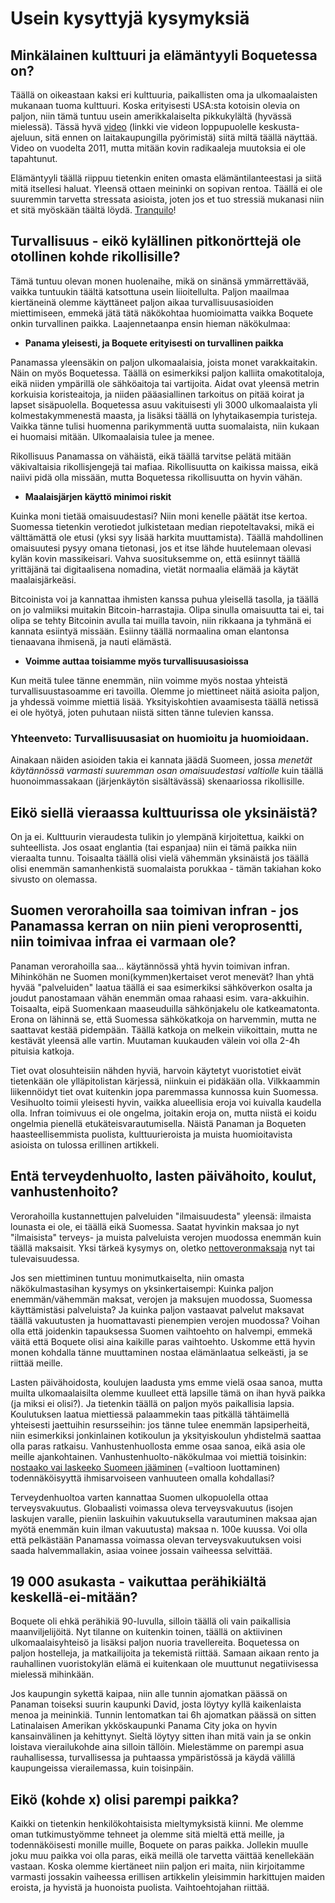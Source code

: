 # Usein kysyttyjä kysymyksiä

## Minkälainen kulttuuri ja elämäntyyli Boquetessa on?

Täällä on oikeastaan kaksi eri kulttuuria, paikallisten oma ja ulkomaalaisten mukanaan tuoma kulttuuri. Koska erityisesti USA:sta kotoisin olevia on paljon, niin tämä tuntuu usein amerikkalaiselta pikkukylältä (hyvässä mielessä). Tässä hyvä [video](https://youtu.be/MS9jd3REekU?t=845) (linkki vie videon loppupuolelle keskusta-ajeluun, sitä ennen on laitakaupungilla pyörimistä) siitä miltä täällä näyttää. Video on vuodelta 2011, mutta mitään kovin radikaaleja muutoksia ei ole tapahtunut.

Elämäntyyli täällä riippuu tietenkin eniten omasta elämäntilanteestasi ja siitä mitä itsellesi haluat. Yleensä ottaen meininki on sopivan rentoa. Täällä ei ole suuremmin tarvetta stressata asioista, joten jos et tuo stressiä mukanasi niin et sitä myöskään täältä löydä. [Tranquilo](http://www.spanishdict.com/translate/tranquilo)!

## Turvallisuus - eikö kylällinen pitkonörttejä ole otollinen kohde rikollisille?

Tämä tuntuu olevan monen huolenaihe, mikä on sinänsä ymmärrettävää, vaikka tuntuukin täältä katsottuna usein liioitellulta. Paljon maailmaa kiertäneinä olemme käyttäneet paljon aikaa turvallisuusasioiden miettimiseen, emmekä jätä tätä näkökohtaa huomioimatta vaikka Boquete onkin turvallinen paikka. Laajennetaanpa ensin hieman näkökulmaa:

- **Panama yleisesti, ja Boquete erityisesti on turvallinen paikka**

Panamassa yleensäkin on paljon ulkomaalaisia, joista monet varakkaitakin. Näin on myös Boquetessa. Täällä on esimerkiksi paljon kalliita omakotitaloja, eikä niiden ympärillä ole sähköaitoja tai vartijoita. Aidat ovat yleensä metrin korkuisia koristeaitoja, ja niiden pääasiallinen tarkoitus on pitää koirat ja lapset sisäpuolella. Boquetessa asuu vakituisesti yli 3000 ulkomaalaista yli kolmestakymmenestä maasta, ja lisäksi täällä on lyhytaikasempia turisteja. Vaikka tänne tulisi huomenna parikymmentä uutta suomalaista, niin kukaan ei huomaisi mitään. Ulkomaalaisia tulee ja menee.

Rikollisuus Panamassa on vähäistä, eikä täällä tarvitse pelätä mitään väkivaltaisia rikollisjengejä tai mafiaa. Rikollisuutta on kaikissa maissa, eikä naiivi pidä olla missään, mutta Boquetessa rikollisuutta on hyvin vähän.

- **Maalaisjärjen käyttö minimoi riskit**

Kuinka moni tietää omaisuudestasi? Niin moni kenelle päätät itse kertoa. Suomessa tietenkin verotiedot julkistetaan median riepoteltavaksi, mikä ei välttämättä ole etusi (yksi syy lisää harkita muuttamista). Täällä mahdollinen omaisuutesi pysyy omana tietonasi, jos et itse lähde huutelemaan olevasi kylän kovin massikeisari. Vahva suosituksemme on, että esiinnyt täällä yrittäjänä tai digitaalisena nomadina, vietät normaalia elämää ja käytät maalaisjärkeäsi. 

Bitcoinista voi ja kannattaa ihmisten kanssa puhua yleisellä tasolla, ja täällä on jo valmiiksi muitakin Bitcoin-harrastajia. Olipa sinulla omaisuutta tai ei, tai olipa se tehty Bitcoinin avulla tai muilla tavoin, niin rikkaana ja tyhmänä ei kannata esiintyä missään. Esiinny täällä normaalina oman elantonsa tienaavana ihmisenä, ja nauti elämästä.

- **Voimme auttaa toisiamme myös turvallisuusasioissa**

Kun meitä tulee tänne enemmän, niin voimme myös nostaa yhteistä turvallisuustasoamme eri tavoilla. Olemme jo miettineet näitä asioita paljon, ja yhdessä voimme miettiä lisää. Yksityiskohtien avaamisesta täällä netissä ei ole hyötyä, joten puhutaan niistä sitten tänne tulevien kanssa.

### Yhteenveto: Turvallisuusasiat on huomioitu ja huomioidaan. 

Ainakaan näiden asioiden takia ei kannata jäädä Suomeen, jossa _menetät käytännössä varmasti suuremman osan omaisuudestasi valtiolle_ kuin täällä huonoimmassakaan (järjenkäytön sisältävässä) skenaariossa rikollisille.

## Eikö siellä vieraassa kulttuurissa ole yksinäistä?

On ja ei. Kulttuurin vieraudesta tulikin jo ylempänä kirjoitettua, kaikki on suhteellista. Jos osaat englantia (tai espanjaa) niin ei tämä paikka niin vieraalta tunnu. Toisaalta täällä olisi vielä vähemmän yksinäistä jos täällä olisi enemmän samanhenkistä suomalaista porukkaa - tämän takiahan koko sivusto on olemassa.

## Suomen verorahoilla saa toimivan infran - jos Panamassa kerran on niin pieni veroprosentti, niin toimivaa infraa ei varmaan ole?

Panaman verorahoilla saa... käytännössä yhtä hyvin toimivan infran. Mihinköhän ne Suomen moni(kymmen)kertaiset verot menevät? Ihan yhtä hyvää "palveluiden" laatua täällä ei saa esimerkiksi sähköverkon osalta ja joudut panostamaan vähän enemmän omaa rahaasi esim. vara-akkuihin. Toisaalta, eipä Suomenkaan maaseuduilla sähkönjakelu ole katkeamatonta. Erona on lähinnä se, että Suomessa sähkökatkoja on harvemmin, mutta ne saattavat kestää pidempään. Täällä katkoja on melkein viikoittain, mutta ne kestävät yleensä alle vartin. Muutaman kuukauden välein voi olla 2-4h pituisia katkoja.

Tiet ovat olosuhteisiin nähden hyviä, harvoin käytetyt vuoristotiet eivät tietenkään ole ylläpitolistan kärjessä, niinkuin ei pidäkään olla. Vilkkaammin liikennöidyt tiet ovat kuitenkin jopa paremmassa kunnossa kuin Suomessa. Vesihuolto toimii yleisesti hyvin, vaikka alueellisia eroja voi kuivalla kaudella olla. Infran toimivuus ei ole ongelma, joitakin eroja on, mutta niistä ei koidu ongelmia pienellä etukäteisvarautumisella. Näistä Panaman ja Boqueten haasteellisemmista puolista, kulttuurieroista ja muista huomioitavista asioista on tulossa erillinen artikkeli.

## Entä terveydenhuolto, lasten päivähoito, koulut, vanhustenhoito?

Verorahoilla kustannettujen palveluiden "ilmaisuudesta" yleensä: ilmaista lounasta ei ole, ei täällä eikä Suomessa. Saatat hyvinkin maksaa jo nyt "ilmaisista" terveys- ja muista palveluista verojen muodossa enemmän kuin täällä maksaisit. Yksi tärkeä kysymys on, oletko [nettoveronmaksaja](https://cosiddetto.blogspot.com/2016/06/kuka-on-nettoveronmaksaja.html) nyt tai tulevaisuudessa. 

Jos sen miettiminen tuntuu monimutkaiselta, niin omasta näkökulmastasihan kysymys on yksinkertaisempi: Kuinka paljon enemmän/vähemmän maksat, verojen ja maksujen muodossa, Suomessa käyttämistäsi palveluista? Ja kuinka paljon vastaavat palvelut maksavat täällä vakuutusten ja huomattavasti pienempien verojen muodossa? Voihan olla että joidenkin tapauksessa Suomen vaihtoehto on halvempi, emmekä väitä että Boquete olisi aina kaikille paras vaihtoehto. Uskomme että hyvin monen kohdalla tänne muuttaminen nostaa elämänlaatua selkeästi, ja se riittää meille.

Lasten päivähoidosta, koulujen laadusta yms emme vielä osaa sanoa, mutta muilta ulkomaalaisilta olemme kuulleet että lapsille tämä on ihan hyvä paikka (ja miksi ei olisi?). Ja tietenkin täällä on paljon myös paikallisia lapsia. Koulutuksen laatua miettiessä palaammekin taas pitkällä tähtäimellä yhteisesti jaettuihin resursseihin: jos tänne tulee enemmän lapsiperheitä, niin esimerkiksi jonkinlainen kotikoulun ja yksityiskoulun yhdistelmä saattaa olla paras ratkaisu. Vanhustenhuollosta emme osaa sanoa, eikä asia ole meille ajankohtainen. Vanhustenhuolto-näkökulmaa voi miettiä toisinkin: [nostaako vai laskeeko Suomeen jääminen](https://yle.fi/uutiset/3-9834240 "Muistisairas kuoli aliravitsemukseen Hangossa") (=valtioon luottaminen) todennäköisyyttä ihmisarvoiseen vanhuuteen omalla kohdallasi?

Terveydenhuoltoa varten kannattaa Suomen ulkopuolella ottaa terveysvakuutus. Globaalisti voimassa oleva terveysvakuutus (isojen laskujen varalle, pieniin laskuihin vakuutuksella varautuminen maksaa ajan myötä enemmän kuin ilman vakuutusta) maksaa n. 100e kuussa. Voi olla että pelkästään Panamassa voimassa olevan terveysvakuutuksen voisi saada halvemmallakin, asiaa voinee jossain vaiheessa selvittää.

## 19 000 asukasta - vaikuttaa perähikiältä keskellä-ei-mitään?

Boquete oli ehkä perähikiä 90-luvulla, silloin täällä oli vain paikallisia maanviljelijöitä. Nyt tilanne on kuitenkin toinen, täällä on aktiivinen ulkomaalaisyhteisö ja lisäksi paljon nuoria travellereita. Boquetessa on paljon hostelleja, ja matkailijoita ja tekemistä riittää. Samaan aikaan rento ja rauhallinen vuoristokylän elämä ei kuitenkaan ole muuttunut negatiivisessa mielessä mihinkään. 

Jos kaupungin sykettä kaipaa, niin alle tunnin ajomatkan päässä on Panaman toiseksi suurin kaupunki David, josta löytyy kyllä kaikenlaista menoa ja meininkiä. Tunnin lentomatkan tai 6h ajomatkan päässä on sitten Latinalaisen Amerikan ykköskaupunki Panama City joka on hyvin kansainvälinen ja kehittynyt. Sieltä löytyy sitten ihan mitä vain ja se onkin loistava vierailukohde aina silloin tällöin. Mielestämme on parempi asua rauhallisessa, turvallisessa ja puhtaassa ympäristössä ja käydä välillä kaupungeissa vierailemassa, kuin toisinpäin.

## Eikö (kohde x) olisi parempi paikka?

Kaikki on tietenkin henkilökohtaisista mieltymyksistä kiinni. Me olemme oman tutkimustyömme tehneet ja olemme sitä mieltä että meille, ja todennäköisesti monille muille, Boquete on paras paikka. Jollekin muulle joku muu paikka voi olla paras, eikä meillä ole tarvetta väittää kenellekään vastaan. Koska olemme kiertäneet niin paljon eri maita, niin kirjoitamme varmasti jossakin vaiheessa erillisen artikkelin yleisimmin harkittujen maiden eroista, ja hyvistä ja huonoista puolista. Vaihtoehtojahan riittää.
